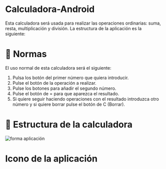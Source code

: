 # Calculadora-Android

Esta calculadora será usada para realizar las operaciones ordinarias: suma, resta, multiplicación y división.
La estructura de la aplicación es la siguiente: 

<h1>📝 Normas </h1>

El uso normal de esta calculadora será el siguiente:
1. Pulsa los botón del primer número que quiera introducir.
2. Pulse el botón de la operación a realizar.
3. Pulse los botones para añadir el segundo número.
4. Pulse el botón de = para que aparezca el resultado.
5. Si quiere seguir haciendo operaciones con el resultado introduzca otro número y si quiere borrar pulse el botón de C (Borrar). 

<h1> 📱 Estructura de la calculadora </h1>

![forma aplicación](https://user-images.githubusercontent.com/71631573/117470775-7717dc00-af57-11eb-934a-6272fae48923.png)

<h1> Icono de la aplicación </h1>



